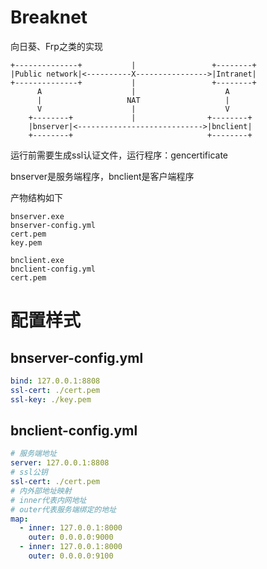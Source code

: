 # Breaknet

向日葵、Frp之类的实现

```text
+--------------+           |                 +--------+
|Public network|<----------X---------------->|Intranet|
+--------------+           |                 +--------+
      A                    |                    A
      |                   NAT                   |
      V                    |                    V
    +--------+             |                +--------+
    |bnserver|<---------------------------->|bnclient|
    +--------+                              +--------+
```

运行前需要生成ssl认证文件，运行程序：gencertificate

bnserver是服务端程序，bnclient是客户端程序

产物结构如下

```
bnserver.exe
bnserver-config.yml
cert.pem
key.pem
```

```
bnclient.exe
bnclient-config.yml
cert.pem
```


# 配置样式

## bnserver-config.yml

```yml
bind: 127.0.0.1:8808
ssl-cert: ./cert.pem
ssl-key: ./key.pem
```

## bnclient-config.yml

```yml
# 服务端地址
server: 127.0.0.1:8808
# ssl公钥
ssl-cert: ./cert.pem
# 内外部地址映射
# inner代表内网地址
# outer代表服务端绑定的地址
map:
  - inner: 127.0.0.1:8000
    outer: 0.0.0.0:9000
  - inner: 127.0.0.1:8000
    outer: 0.0.0.0:9100
```
